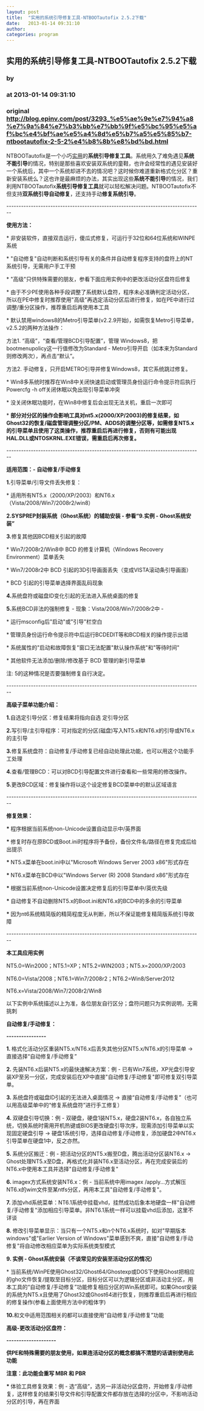 ```yaml
---
layout: post
title:  "实用的系统引导修复工具-NTBOOTautofix 2.5.2下载"
date:   2013-01-14 09:31:10
author: 
categories: program
---
```


## 实用的系统引导修复工具-NTBOOTautofix 2.5.2下载
### by 
### at 2013-01-14 09:31:10
### original <http://blog.epinv.com/post/3293_%e5%ae%9e%e7%94%a8%e7%9a%84%e7%b3%bb%e7%bb%9f%e5%bc%95%e5%af%bc%e4%bf%ae%e5%a4%8d%e5%b7%a5%e5%85%b7-ntbootautofix-2-5-2%e4%b8%8b%e8%bd%bd.html>

<p>NTBOOTautofix是一个小巧<span><a href="http://blog.epinv.com/" title="实用">实用</a></span>的<strong>系统引导修复工具</strong>。系统用久了难免遇见<strong>系统不能引导</strong>的情况，特别是那些喜欢安装双系统的童鞋，也许会经常性的遇见安装好一个系统后，其中一个系统却进不去的情况吧？这时候你难道重新格式化分区？重新安装系统么？这也许是最麻烦的办法，其实出现这些<strong>系统不能引导</strong>的情况，我们利用NTBOOTautofix<strong>系统引导修复工具</strong>就可以轻松解决问题。NTBOOTautofix不但支持<strong>双系统引导自动修复</strong>，还支持手动<strong>修复系统引导</strong>。</p>
<p>--------------------------------------------------------------------------------</p>
<p><b>使用方法：</b><b></b></p>
<p>* 非安装软件，直接双击运行，傻瓜式修复，可运行于32位和64位系统和WINPE系统</p>
<p>* &quot;自动修复&quot;自动判断和系统引导有关的条件并自动修复程序支持的盘符上的NT系统引导，无需用户手工干预</p>
<p>* &quot;高级&quot;只供特殊需要的朋友，参看下面应用实例中的更改活动分区盘符后修复</p>
<p>* 由于不少PE使用各种手段调整了系统默认盘符，程序未必准确判定活动分区，所以在PE中修复时推荐使用&quot;高级&quot;再选定活动分区后进行修复，如在PE中进行过调整/重分区操作，推荐重启后再使用本工具</p>
<p>* 默认禁用windows8的Metro引导菜单(v2.2.9开始)，如需恢复Metro引导菜单，v2.5.2的两种方法操作：</p>
<p>方法1. “高级”，“查看/管理BCD引导配置”，管理 Windows8，把bootmenupolicy这一行值修改为Standard - Metro引导开启（如本来为Standard则修改两次），再点击“默认”。</p>
<p>方法2. 手动修复，只开启METRO引导并修复Windows8，其它系统跳过修复。</p>
<p>* Win8多系统时推荐在Win8中关闭快速启动或管理员身份运行命令提示符后执行Powercfg -h off关闭休眠以免出现引导菜单冲突</p>
<p>* 没关闭休眠功能时，在Win8中修复后会出现无法关机，重启一次即可</p>
<p>* <b>部分对分区的操作会影响工具对nt5.x(2000/XP/2003)的修复结果，如Ghost32的恢复/磁盘管理调整分区/PM、ADDS的调整分区等，如需修复NT5.x的引导菜单且使用了这类操作，推荐重启后再进行修复，否则有可能出现HAL.DLL或NTOSKRNL.EXE错误，需重启后再次修复。</b><b></b></p>
<p>--------------------------------------------------------------------------------</p>
<p><b>适用范围：</b><b>- </b><b>自动修复/手动修复</b><b></b></p>
<p><b>1.</b>引导菜单/引导文件丢失修复：</p>
<p>* 适用所有NT5.x（2000/XP/2003）和NT6.x（Vista/2008/Win7/2008r2/win8）</p>
<p><b>2.SYSPREP封装系统（Ghost系统）的辅助安装 - 参看</b><b>“</b><b>9.实例 - Ghost系统安装</b><b>”</b></p>
<p><b>3.</b>修复其他因BCD相关引起的故障</p>
<p>* Win7/2008r2/Win8中 BCD 的修复计算机（Windows Recovery Environment）菜单丢失</p>
<p>* Win7/2008r2中 BCD 引起的3D引导画面丢失（变成VISTA滚动条引导画面）</p>
<p>* BCD 引起的引导菜单选择界面乱码现象</p>
<p><b>4.</b>系统盘符或磁盘ID变化引起的无法进入系统桌面的修复</p>
<p><b>5.</b>系统BCD非法的强制修复 - 现象：Vista/2008/Win7/2008r2中 -</p>
<p>* 运行msconfig后&quot;启动&quot;或&quot;引导&quot;栏空白</p>
<p>*<b> </b>管理员身份运行命令提示符中后运行BCDEDIT等和BCD相关的操作提示出错</p>
<p>* 系统属性的&quot;启动和故障恢复&quot;窗口无法配置&quot;默认操作系统&quot;和&quot;等待时间&quot;</p>
<p>* 其他软件无法添加/删除/修改基于 BCD 管理的新引导菜单</p>
<p>注: 5的这种情况是否要强制修复自行决定。</p>
<p>--------------------------------------------------------------------------------</p>
<p><b>高级子菜单功能介绍：</b></p>
<p><b>1.</b>自选定引导分区：修复结果将指向自选 定引导分区</p>
<p><b>2.</b>写引导/主引导程序：可对指定的分区(磁盘)写入NT5.x和NT6.x的引导或NT6.x的主引导</p>
<p><b>3</b><b>.</b>修复系统盘符：自动修复/手动修复已经自动处理此功能，也可以用这个功能手工处理</p>
<p><b>4.</b>查看/管理BCD：可以对BCD引导配置文件进行查看和一些常用的修改操作。</p>
<p><b>5</b><b>.</b>更改BCD区域：修复操作将以这个设定修复BCD菜单中的默认区域语言</p>
<p>--------------------------------------------------------------------------------</p>
<p><b>修复效果：</b><b></b></p>
<p><b>* </b>程序根据当前系统non-Unicode设置自动显示中/英界面</p>
<p><b>* </b>修复时存在原BCD或Boot.ini时程序将予备份，备份文件名/路径在修复完成后给出提示</p>
<p><b>* </b>NT5.x菜单在boot.ini中以&quot;Microsoft Windows Server 2003 x86&quot;形式存在</p>
<p><b>* </b>NT6.x菜单在BCD中以&quot;Windows Server (R) 2008 Standard x86&quot;形式存在</p>
<p><b>* </b>根据当前系统non-Unicode设置决定修复后的引导菜单中/英优先级</p>
<p><b>* </b>自动修复不自动删除NT5.x的Boot.ini和NT6.x的BCD中的多余的引导菜单</p>
<p><b>* </b>因为nt6系统精简版的精简程度无从判断，所以不保证能修复精简版系统引导故障</p>
<p>--------------------------------------------------------------------------------</p>
<p><b>本工具应用实例</b></p>
<p>NT5.0=Win2000；NT5.1=XP；NT5.2=WIN2003；NT5.x=2000/XP/2003</p>
<p>NT6.0=Vista/2008；NT6.1=Win7/2008r2；NT6.2=Win8/Server2012</p>
<p>NT6.x=Vista/2008/Win7/2008r2/Win8 </p>
<p>以下实例中系统描述以上为准，各位朋友自行区分；盘符问题只为实例说明，无需挑刺</p>
<p><b>自动修复/手动修复：</b><b></b></p>
<p><b>----------------</b></p>
<p><b>1. </b>格式化活动分区重装NT5.x/NT6.x后丢失其他分区NT5.x/NT6.x的引导菜单 -&gt; 直接选择“自动修复/手动修复”</p>
<p><b>2. </b>先装NT6.x后装NT5.x的最快速解决方案：例 - 已有Win7系统，XP光盘引导安装XP至另一分区，完成安装后在XP中直接&quot;自动修复/手动修复&quot;即可修复双引导菜单。<b></b></p>
<p><b>3. </b>系统盘符或磁盘ID引起的无法进入桌面情况 -&gt; 直接“自动修复/手动修复”（也可以用高级菜单中的“修复系统盘符”进行手工修复）</p>
<p><b>4. </b>双硬盘引导切换：例 - 双硬盘，硬盘1装NT5.x，硬盘2装NT6.x，各自独立系统，切换系统时需用开机热键或BIOS更改硬盘引导次序，现需添加引导菜单以实现固定硬盘引导 -&gt; 硬盘1系统引导，选择自动修复/手动修复，添加硬盘2中NT6.x引导菜单在硬盘1中，反之亦然。</p>
<p><b>5. </b>系统分区搬迁：例 - 把活动分区的NT5.x搬至D盘，腾出活动分区装NT6.x -&gt; Ghost处理NT5.x至D盘，再格式化并装NT6.x至活动分区，再在完成安装后的NT6.x中使用本工具并选择&quot;自动修复/手动修复&quot;</p>
<p><b>6. </b>imagex方式系统安装NT6.x：例 - 当前系统中用imagex /apply...方式解压NT6.x的wim文件至某ntfs分区，再用本工具&quot;自动修复/手动修复&quot;。</p>
<p><b>7. </b>添加vhd系统菜单：NT6.1系统中挂载vhd，挂然成功后象本地硬盘一样&quot;自动修复/手动修复&quot;添加相应引导菜单。非NT6.1系统一样可以挂载vhd后添加，这里不详谈</p>
<p><b>8. </b>修改引导菜单显示：当只有一个NT5.x和n个NT6.x系统时，如对&quot;早期版本windows&quot;或&quot;Earlier Version of Windows&quot;菜单感到不爽，直接&quot;自动修复/手动修复&quot;将自动修改相应菜单为实际系统类型模式</p>
<p><b>9. 实例 - Ghost系统安装（不谈常见的安装至活动分区的情况）</b><b></b></p>
<p>* 当前系统/WinPE使用Ghost32/Ghost64/Ghostexp或DOS下使用Ghost把相应的gho文件恢复/提取至目标分区，目标分区可以为逻辑分区或非活动主分区，用本工具的“自动修复/手动修复”功能修复相应分区的Win系统即可。如果Ghost安装的系统为NT5.x且使用了Ghost32或Ghost64进行恢复，则推荐重启后再进行相应的修复操作(参看上面使用方法中的粗体字)</p>
<p><b>10.</b>和文中适用范围相关的都可以直接使用“自动修复/手动修复”功能</p>
<p><b>高级-更改活动分区盘符：</b><b></b></p>
<p><b>--------------------</b></p>
<p><b>供PE和特殊需要的朋友使用，如果连活动分区的概念都搞不清楚的话请别使用此功能</b><b></b></p>
<p><b>注意：此功能会重写 MBR 和 PBR</b><b></b></p>
<p><b>* </b>体验工具修复效果：例 - 选“高级”，选另一非活动分区盘符，开始修复/手动修复，这样修复的结果引导文件和引导配置文件都存放在选择的分区中，不影响活动分区的引导，再在界面</p>